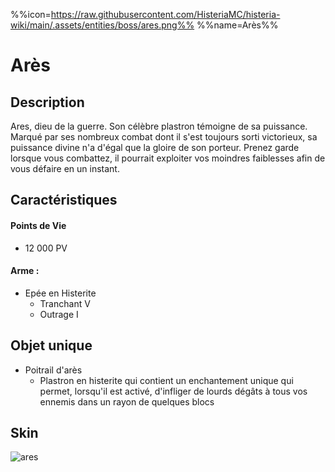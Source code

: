 %%icon=https://raw.githubusercontent.com/HisteriaMC/histeria-wiki/main/.assets/entities/boss/ares.png%%
%%name=Arès%%
# Arès

## Description 
Ares, dieu de la guerre. Son célèbre plastron témoigne de sa puissance. Marqué par ses nombreux combat dont il s'est toujours sorti victorieux, sa puissance divine n'a d'égal que la gloire de son porteur. Prenez garde lorsque vous combattez, il pourrait exploiter vos moindres faiblesses afin de vous défaire en un instant.

## Caractéristiques

#### __Points de Vie__
+ 12 000 PV

#### __Arme :__
+ Epée en Histerite 
  - Tranchant V
  - Outrage I
  
## Objet unique 
+ Poitrail d'arès
  - Plastron en histerite qui contient un enchantement unique qui permet, lorsqu'il est activé, d'infliger de lourds dégâts à tous vos ennemis dans un rayon de quelques blocs

## Skin

![ares](https://raw.githubusercontent.com/HisteriaMC/histeria-wiki/main/.assets/entities/boss/ares.png)


